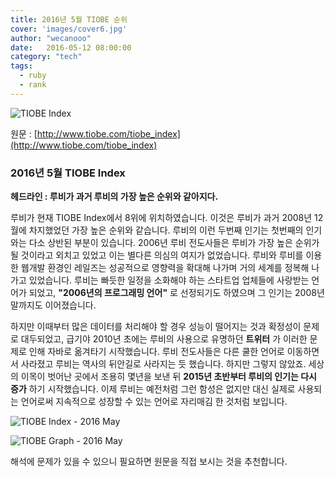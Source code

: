 ```yaml
---
title: 2016년 5월 TIOBE 순위
cover: 'images/cover6.jpg'
author: "wecanooo"
date:   2016-05-12 08:00:00
category: "tech"
tags:
  - ruby
  - rank
---
```


![TIOBE Index](https://wecanooo.github.io/blog/assets/images/tiobe.png)

원문 : [http://www.tiobe.com/tiobe_index](http://www.tiobe.com/tiobe_index)

### 2016년 5월 TIOBE Index

**헤드라인 : 루비가 과거 루비의 가장 높은 순위와 같아지다.**

루비가 현재 TIOBE Index에서 8위에 위치하였습니다. 이것은 루비가 과거 2008년 12월에 차지했었던 가장 높은 순위와 같습니다.
루비의 이런 두번째 인기는 첫번째의 인기와는 다소 상반된 부분이 있습니다. 2006년 루비 전도사들은 루비가 가장 높은 순위가 될 것이라고 외치고 있었고 이는 별다른 의심의 여지가 없었습니다. 루비와 루비를 이용한 웹개발 환경인 레일즈는 성공적으로 영향력을 확대해 나가며 거의 세계를 정복해 나가고 있었습니다.
루비는 빠듯한 일정을 소화해야 하는 스타트업 업체들에 사랑받는 언어가 되었고, **"2006년의 프로그래밍 언어"** 로 선정되기도 하였으며 그 인기는 2008년 말까지도 이어졌습니다.

하지만 이때부터 많은 데이터를 처리해야 할 경우 성능이 떨어지는 것과 확정성이 문제로 대두되었고, 급기야 2010년 초에는 루비의 사용으로 유명하던 **트위터** 가 이러한 문제로 인해 자바로 옮겨타기 시작했습니다. 루비 전도사들은 다른 쿨한 언어로 이동하면서 사라졌고 루비는 역사의 뒤안길로 사라지는 듯 했습니다.
하지만 그렇지 않았죠. 세상의 이목이 벗어난 곳에서 조용히 몇년을 보낸 뒤 **2015년 초반부터 루비의 인기는 다시 증가** 하기 시작했습니다.
이제 루비는 예전처럼 그런 함성은 없지만 대신 실제로 사용되는 언어로써 지속적으로 성장할 수 있는 언어로 자리매김 한 것처럼 보입니다.

![TIOBE Index - 2016 May](https://wecanooo.github.io/blog/assets/images/tiobe_2016.png)

![TIOBE Graph - 2016 May](https://wecanooo.github.io/blog/assets/images/tiobe_2016_graph.png)

해석에 문제가 있을 수 있으니 필요하면 원문을 직접 보시는 것을 추천합니다.
